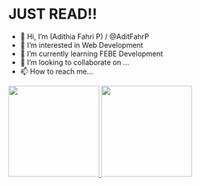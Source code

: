 # JUST READ!!

- 👋 Hi, I’m (Adithia Fahri P) / @AditFahrP
- 👀 I’m interested in Web Development
- 🌱 I’m currently learning FEBE Development
- 💞️ I’m looking to collaborate on ...
- 📫 How to reach me...

<p align="left">
<a href="https://github.com/AditFahrP">
  <img height="180em" src="https://github-readme-stats-eight-theta.vercel.app/api?username=AditFahrP&show_icons=true&theme=algolia&include_all_commits=true&count_private=true"/>
  <img height="180em" src="https://github-readme-stats-eight-theta.vercel.app/api/top-langs/?username=AditFahrP&layout=compact&langs_count=8&theme=algolia"/>
</a>
</p>

<!---
AditFahrP/AditFahrP is a ✨ special ✨ repository because its `README.md` (this file) appears on your GitHub profile.
You can click the Preview link to take a look at your changes.
--->
